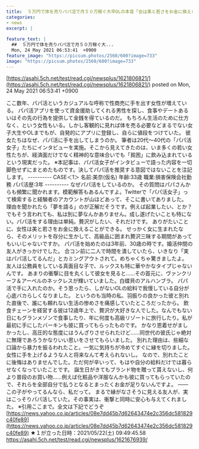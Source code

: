 ```yaml
---
title:  ５万円で体を売りパパ活で月５０万稼ぐ大卒OLの本音「女は美と若さをお金に換えられる。せっかく女に生まれたのだから贅沢したい」★５  
categories:
- news
excerpt: |
  
feature_text: |
  ##  ５万円で体を売りパパ活で月５０万稼ぐ大...
  Mon, 24 May 2021 06:53:41  +0900
feature_image: "https://picsum.photos/2560/600?image=733"
image: "https://picsum.photos/2560/600?image=733"
---
```


[https://asahi.5ch.net/test/read.cgi/newsplus/1621806821/](https://asahi.5ch.net/test/read.cgi/newsplus/1621806821/)
posted on Mon, 24 May 2021 06:53:41  +0900

<!--more-->

ここ数年、パパ活というカジュアルな呼称で性商売に手を出す女性が増えている。 パパ活アプリを使って資金援助してくれる男性を探し、食事やデートあるいはその先の行為を提供して金銭を得ているのだ。 もちろん生活のために仕方なく、という女性もいる。しかし客観的に見れば体を売る必要などまるでない女子大生やOLまでもが、自発的にアプリに登録し、自らに値段をつけていた。 彼女たちはなぜ、パパ活に手を出してしまうのか。 筆者は20代〜40代の「パパ活女子」たちにインタビューを実施。そこから見えてきたのは、いま多くの若い女性たちが、経済面だけでなく精神的な意味合いでも「貧困」に飲み込まれているという現実だった。 ※本記事は、パパ活女子がインタビューで語った内容を一切脚色せずにまとめたものです。決してパパ活を推奨する意図ではないことを注記します。 ---------- CASE＜1＞ 名前:美奈(仮名) 年齢:33歳 職業:損害保険会社勤務 パパ活歴:3年 ---------- なぜパパ活をしているのか。 その質問はパパさんからも頻繁に聞かれます。模範解答もあるんですよ。Twitterで「パパ活女子」って検索すると経験者のアカウントが山ほどあって、そこに書いてありました。 理由を聞かれたら「夢を語る」のが正解だそうです。例えば起業したい、とか？　 でもそう言われても、私は別に夢なんかありません。成し遂げたいことも特にない。パパ活をする理由は単純。贅沢がしたい、それだけです。 ありがたいことに、女性は美と若さをお金に換えることができる。 せっかく女に生まれたなら、そのメリットを存分に生かして、高級品に囲まれ贅沢三昧する期間があってもいいじゃないですか。 パパ活を始めたのは3年前、30歳の時です。婚活仲間の友人がきっかけでした。 合コン前に二人で時間を潰していたら、いきなり「実はパパ活してるんだ」とカミングアウトされて。めちゃくちゃ驚きましたよ。 友人は公務員をしている真面目な子で、ルックスも特に華やかなタイプじゃないんです。 あまりの衝撃に目を丸くして彼女を見ると……その首元に、ヴァンクリーフ＆アーペルのネックレスが輝いていました。白蝶貝のアルハンブラ。 パパ活で手に入れたのか。そう思ったら、しがないOLの給料で我慢している自分が心底バカらしくなりました。 というのも当時の私、羽振りの良かった彼と別れた直後で、誰にも頼れない生活の惨めさを痛感していたところだったから。 飲食チェーンを経営する彼は12歳年上で、贅沢が大好きな人でした。なんでもない日にもグランメゾンで食事したり、年に何度も高級リゾートに旅行したり。私が最初に手にしたバーキンも彼に買ってもらったものです。 かなり恩着せがましかったし、高圧的な態度にはうんざりさせられたけど……同世代の彼氏じゃ絶対に無理であろうかなりいい思いをさせてもらいました。 別れた理由は、些細な口論から暴力を振るわれたこと。一気に気持ちが冷めてすぐに縁を切りました。女性に手を上げるような人と将来なんて考えられないし。 なので、別れたことに後悔はありませんでした。ただ何が辛いって、もはや自分の給料だけでは暮らせなくなっていたことです。 誕生日がきてもブランド物を贈って貰えないし、何より普段のお買い物……例えば化粧品や洋服なんかも彼に買ってもらっていたので、それらを全部自分で払うとなるとまったくお金が足りないんですよ。 ——この子がやってるんなら、私だって。 まるで縁がなさそうに見える友人が、実はこっそりパパ活していた。その事実は、衝撃と同時に安心も与えてくれました。 ※引用ここまで。全文は下記でどうぞ [https://news.yahoo.co.jp/articles/08e7dd45b7d62643474e2c356dc581829c40fe89](https://news.yahoo.co.jp/articles/08e7dd45b7d62643474e2c356dc581829c40fe89) ★１が立った日時：2021/05/22(土) 09:49:45.58 https://asahi.5ch.net/test/read.cgi/newsplus/1621676939/
